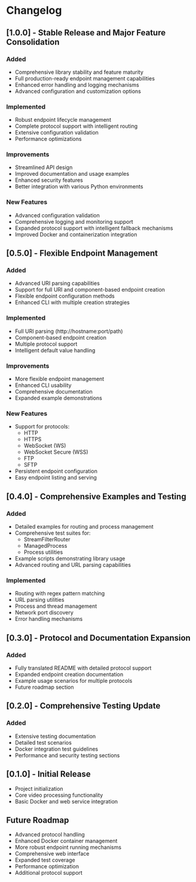 # Changelog

## [1.0.0] - Stable Release and Major Feature Consolidation
### Added
- Comprehensive library stability and feature maturity
- Full production-ready endpoint management capabilities
- Enhanced error handling and logging mechanisms
- Advanced configuration and customization options

### Implemented
- Robust endpoint lifecycle management
- Complete protocol support with intelligent routing
- Extensive configuration validation
- Performance optimizations

### Improvements
- Streamlined API design
- Improved documentation and usage examples
- Enhanced security features
- Better integration with various Python environments

### New Features
- Advanced configuration validation
- Comprehensive logging and monitoring support
- Expanded protocol support with intelligent fallback mechanisms
- Improved Docker and containerization integration

## [0.5.0] - Flexible Endpoint Management
### Added
- Advanced URI parsing capabilities
- Support for full URI and component-based endpoint creation
- Flexible endpoint configuration methods
- Enhanced CLI with multiple creation strategies

### Implemented
- Full URI parsing (http://hostname:port/path)
- Component-based endpoint creation
- Multiple protocol support
- Intelligent default value handling

### Improvements
- More flexible endpoint management
- Enhanced CLI usability
- Comprehensive documentation
- Expanded example demonstrations

### New Features
- Support for protocols:
  - HTTP
  - HTTPS
  - WebSocket (WS)
  - WebSocket Secure (WSS)
  - FTP
  - SFTP
- Persistent endpoint configuration
- Easy endpoint listing and serving

## [0.4.0] - Comprehensive Examples and Testing
### Added
- Detailed examples for routing and process management
- Comprehensive test suites for:
  - StreamFilterRouter
  - ManagedProcess
  - Process utilities
- Example scripts demonstrating library usage
- Advanced routing and URL parsing capabilities

### Implemented
- Routing with regex pattern matching
- URL parsing utilities
- Process and thread management
- Network port discovery
- Error handling mechanisms

## [0.3.0] - Protocol and Documentation Expansion
### Added
- Fully translated README with detailed protocol support
- Expanded endpoint creation documentation
- Example usage scenarios for multiple protocols
- Future roadmap section

## [0.2.0] - Comprehensive Testing Update
### Added
- Extensive testing documentation
- Detailed test scenarios
- Docker integration test guidelines
- Performance and security testing sections

## [0.1.0] - Initial Release
- Project initialization
- Core video processing functionality
- Basic Docker and web service integration

## Future Roadmap
- Advanced protocol handling
- Enhanced Docker container management
- More robust endpoint running mechanisms
- Comprehensive web interface
- Expanded test coverage
- Performance optimization
- Additional protocol support
